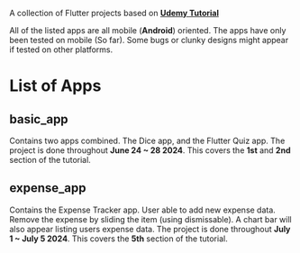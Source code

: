A collection of Flutter projects based on [**Udemy Tutorial**](https://www.udemy.com/course/learn-flutter-dart-to-build-ios-android-apps/)

All of the listed apps are all mobile (**Android**) oriented. The apps have only been tested on mobile (So far). Some bugs or clunky designs might appear if tested on other platforms.

# List of Apps

## basic_app
Contains two apps combined. The Dice app, and the Flutter Quiz app. The project is done throughout **June 24 ~ 28 2024**. This covers the **1st** and **2nd** section of the tutorial.

## expense_app
Contains the Expense Tracker app. User able to add new expense data. Remove the expense by sliding the item (using dismissable). A chart bar will also appear listing users expense data. The project is done throughout **July 1  ~ July 5 2024**. This covers the **5th** section of the tutorial.
